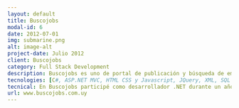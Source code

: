 ```yaml
---
layout: default
title: Buscojobs
modal-id: 6
date: 2012-07-01
img: submarine.png
alt: image-alt
project-date: Julio 2012
client: Buscojobs
category: Full Stack Development
description: Buscojobs es uno de portal de publicación y búsqueda de empleo y es uno de los más utilizado en Uruguay y Latinoamérica, con un promedio de 800 ofertas activas y aproximadamente unos 100 mil usuarios registrados solo en Uruguay.
tecnologies: [C#, ASP.NET MVC, HTML CSS y Javascript, JQuery, XML, SQL Server]
tecnical: En Buscojobs participé como desarrollador .NET durante un año, partiendo de una aplicación ya desarrollada y formando parte del desarrollo de nuevas funcionalidades para la misma, así como el mantenimiento general de la plataforma.
url: www.buscojobs.com.uy
---
```

